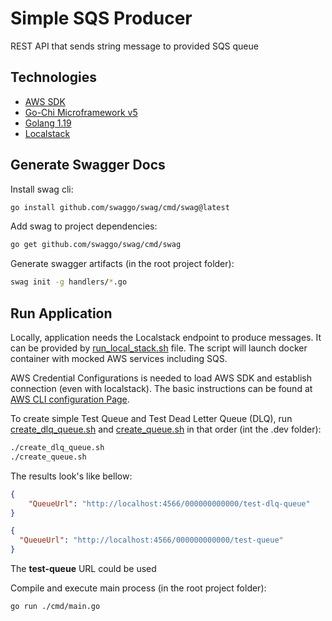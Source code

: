 # Simple SQS Producer

REST API that sends string message to provided SQS queue

## Technologies
- [AWS SDK](https://docs.aws.amazon.com/sdk-for-go/v1/developer-guide/using-sns-with-go-sdk.html)
- [Go-Chi Microframework v5](https://github.com/go-chi/chi)
- [Golang 1.19](https://go.dev/)
- [Localstack](https://docs.localstack.cloud/get-started/)

## Generate Swagger Docs

Install swag cli:
````bash
go install github.com/swaggo/swag/cmd/swag@latest
````

Add swag to project dependencies:
````bash
go get github.com/swaggo/swag/cmd/swag
````

Generate swagger artifacts (in the root project folder):
````bash
swag init -g handlers/*.go   
````

## Run Application
Locally, application needs the Localstack endpoint to produce messages. It can be provided by [run_local_stack.sh](./.dev/run_local_stack.sh) file.
The script will launch docker container with mocked AWS services including SQS.

AWS Credential Configurations is needed to load AWS SDK and establish connection (even with localstack). The basic instructions can be found at [AWS CLI configuration Page](https://docs.aws.amazon.com/cli/latest/userguide/cli-chap-configure.html).

To create simple Test Queue and Test Dead Letter Queue (DLQ), run [create_dlq_queue.sh](./.dev/create_dlq_queue.sh) and [create_queue.sh](./.dev/create_queue.sh) in that order (int the .dev folder):
````bash
./create_dlq_queue.sh
./create_queue.sh
````

The results look's like bellow:
````json
{
    "QueueUrl": "http://localhost:4566/000000000000/test-dlq-queue"
}
````
````json
{
  "QueueUrl": "http://localhost:4566/000000000000/test-queue"
}
````

The **test-queue** URL could be used 


Compile and execute main process (in the root project folder):
````bash
go run ./cmd/main.go
````




